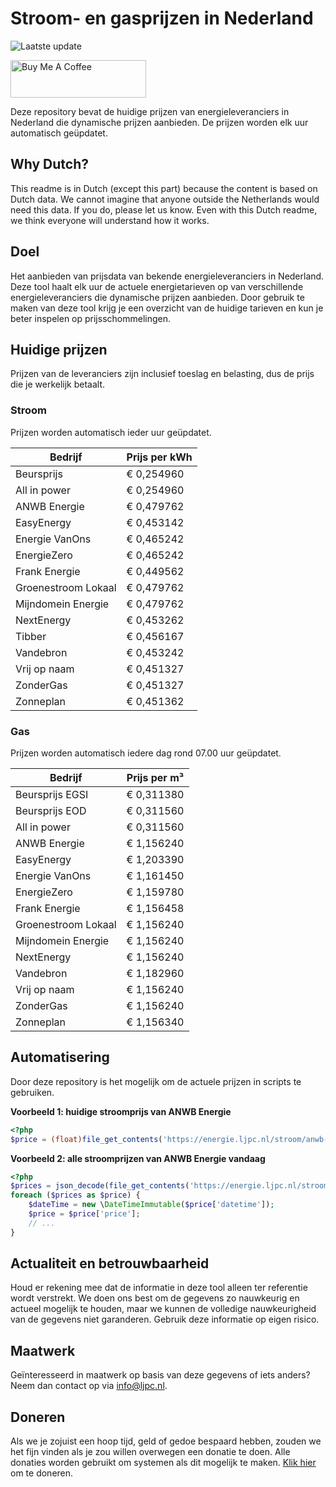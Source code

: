 # Stroom- en gasprijzen in Nederland

![Laatste update](https://img.shields.io/badge/laatste%20update-2025--09--30%2018%3A00%20CET-brightgreen)

<a href="https://www.buymeacoffee.com/Lars-" target="_blank"><img src="https://cdn.buymeacoffee.com/buttons/v2/default-orange.png" alt="Buy Me A Coffee" height="60" style="height: 60px !important;width: 217px !important;" ></a>

Deze repository bevat de huidige prijzen van energieleveranciers in Nederland die dynamische prijzen aanbieden. De prijzen worden elk uur automatisch geüpdatet.

## Why Dutch?

This readme is in Dutch (except this part) because the content is based on Dutch data. We cannot imagine that anyone outside the Netherlands would need this data. If you do, please let us know. Even with this Dutch readme, we think
everyone will understand how it works.

## Doel

Het aanbieden van prijsdata van bekende energieleveranciers in Nederland. Deze tool haalt elk uur de actuele energietarieven op van verschillende energieleveranciers die dynamische prijzen aanbieden. Door gebruik te maken van deze tool
krijg je een overzicht van de huidige tarieven en kun je beter inspelen op prijsschommelingen.

## Huidige prijzen

Prijzen van de leveranciers zijn inclusief toeslag en belasting, dus de prijs die je werkelijk betaalt.

### Stroom

Prijzen worden automatisch ieder uur geüpdatet.

 Bedrijf | Prijs per kWh 
---------|---------------
Beursprijs | € 0,254960
All in power | € 0,254960
ANWB Energie | € 0,479762
EasyEnergy | € 0,453142
Energie VanOns | € 0,465242
EnergieZero | € 0,465242
Frank Energie | € 0,449562
Groenestroom Lokaal | € 0,479762
Mijndomein Energie | € 0,479762
NextEnergy | € 0,453262
Tibber | € 0,456167
Vandebron | € 0,453242
Vrij op naam | € 0,451327
ZonderGas | € 0,451327
Zonneplan | € 0,451362


### Gas

Prijzen worden automatisch iedere dag rond 07.00 uur geüpdatet.

 Bedrijf | Prijs per m³ 
---------|--------------
Beursprijs EGSI | € 0,311380
Beursprijs EOD | € 0,311560
All in power | € 0,311560
ANWB Energie | € 1,156240
EasyEnergy | € 1,203390
Energie VanOns | € 1,161450
EnergieZero | € 1,159780
Frank Energie | € 1,156458
Groenestroom Lokaal | € 1,156240
Mijndomein Energie | € 1,156240
NextEnergy | € 1,156240
Vandebron | € 1,182960
Vrij op naam | € 1,156240
ZonderGas | € 1,156240
Zonneplan | € 1,156340


## Automatisering

Door deze repository is het mogelijk om de actuele prijzen in scripts te gebruiken.

**Voorbeeld 1: huidige stroomprijs van ANWB Energie**

```php
<?php
$price = (float)file_get_contents('https://energie.ljpc.nl/stroom/anwb-energie-nu.txt');

```

**Voorbeeld 2: alle stroomprijzen van ANWB Energie vandaag**

```php
<?php
$prices = json_decode(file_get_contents('https://energie.ljpc.nl/stroom/all-in-power-vandaag.json'),true);
foreach ($prices as $price) {
    $dateTime = new \DateTimeImmutable($price['datetime']);
    $price = $price['price'];
    // ...
}
```

## Actualiteit en betrouwbaarheid

Houd er rekening mee dat de informatie in deze tool alleen ter referentie wordt verstrekt. We doen ons best om de gegevens zo nauwkeurig en actueel mogelijk te houden, maar we kunnen de volledige nauwkeurigheid van de gegevens niet
garanderen. Gebruik deze informatie op eigen risico.

## Maatwerk

Geïnteresseerd in maatwerk op basis van deze gegevens of iets anders? Neem dan contact op
via [info@ljpc.nl](mailto:info@ljpc.nl?subject=Energie%20prijzen).

## Doneren

Als we je zojuist een hoop tijd, geld of gedoe bespaard hebben, zouden we het fijn vinden als je zou willen overwegen een
donatie te doen. Alle donaties worden gebruikt om systemen als dit mogelijk te
maken. [Klik hier](https://www.buymeacoffee.com/Lars-) om te doneren.
